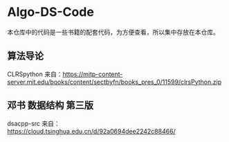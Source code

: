 # Algo-DS-Code

本仓库中的代码是一些书籍的配套代码，为方便查看，所以集中存放在本仓库。

## 算法导论
CLRSpython 来自：https://mitp-content-server.mit.edu/books/content/sectbyfn/books_pres_0/11599/clrsPython.zip


## 邓书 数据结构 第三版
dsacpp-src 来自：https://cloud.tsinghua.edu.cn/d/92a0694dee2242c88466/